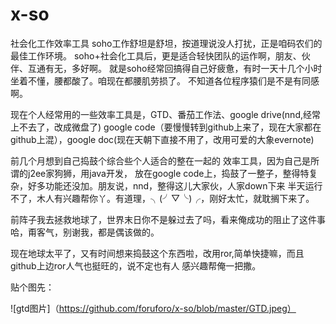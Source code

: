 x-so
====

社会化工作效率工具
soho工作舒坦是舒坦，按道理说没人打扰，正是咱码农们的最佳工作环境。
soho+社会化工具后，更是适合轻快团队的运作啊，朋友、伙伴、互通有无，多好啊。
就是soho经常回搞得自己好疲惫，有时一天十几个小时坐着不懂，腰都酸了。咱现在都腰肌劳损了。
不知道各位程序猿们是不是有同感啊。

现在个人经常用的一些效率工具是，GTD、番茄工作法、google drive(nnd,经常上不去了，改成微盘了)
google code（要慢慢转到github上来了，现在大家都在github上混），google doc(现在天朝下直接不用了，改用可爱的大象evernote)

前几个月想到自己捣鼓个综合些个人适合的整在一起的 效率工具，因为自己是所谓的j2ee家狗狮，用java开发，
放在google code上，捣鼓了一整子，整得特复杂，好多功能还没加。朋友说，nnd，整得这儿大家伙，人家down下来
半天运行不了，木人有兴趣帮你丫。有道理，╮(╯▽╰)╭，刚好太忙，就耽搁下来了。

前阵子我去拯救地球了，世界末日你不是躲过去了吗，看来俺成功的阻止了这件事哈，甭客气，别谢我，都是偶该做的。

现在地球太平了，又有时间想来捣鼓这个东西啦，改用ror,简单快捷嘛，而且github上边ror人气也挺旺的，说不定也有人
感兴趣帮俺一把撒。

贴个图先：

![gtd图片]（https://github.com/foruforo/x-so/blob/master/GTD.jpeg）
